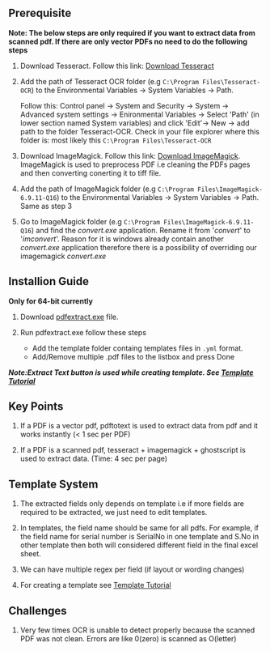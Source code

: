 
## Prerequisite
**Note: The below steps are only required if you want to extract data from scanned pdf. If there are only vector PDFs no need to do the following steps**

1. Download Tesseract. Follow this link: [Download Tesseract](https://github.com/UB-Mannheim/tesseract/wiki)

2. Add the path of Tesseract OCR folder (e.g ```C:\Program Files\Tesseract-OCR```) to the Environmental Variables -> System Variables -> Path. 

   Follow this: Control panel -> System and Security -> System -> Advanced system settings -> Enironmental Variables -> Select 'Path'    (in lower section named System variables) and click 'Edit'-> New -> add path to the folder Tesseract-OCR. Check in your file explorer where this folder is: most likely this ```C:\Program Files\Tesseract-OCR```

3. Download ImageMagick. Follow this link: [Download ImageMagick](https://legacy.imagemagick.org/script/binary-releases.php). ImageMagick is used to preprocess PDF i.e cleaning the PDFs pages and then converting conerting it to tiff file. 

4. Add the path of ImageMagick folder (e.g ```C:\Program Files\ImageMagick-6.9.11-Q16```) to the Environmental Variables -> System Variables -> Path. Same as step 3

5. Go to ImageMagick folder (e.g ```C:\Program Files\ImageMagick-6.9.11-Q16```) and find the *convert.exe* application. Rename it from '*convert*' to '*imconvert*'. Reason for it is windows already contain another *convert.exe* application therefore there is a possibility of overriding our imagemagick *convert.exe*


## Installion Guide
**Only for 64-bit currently**

1. Download [pdfextract.exe](https://drive.google.com/file/d/1veP5WjZ1e4Ht6wQ6vfSryv3sTaKFSMOB/view?usp=sharing) file. 
   
2. Run pdfextract.exe follow these steps
   - Add the template folder containg templates files in ```.yml``` format.
   - Add/Remove multiple .pdf files to the listbox and press Done
 
**_Note:Extract Text button is used while creating template. See [Template Tutorial](https://github.com/ssj-ali/pdfextract/blob/master/TemplateTutorial.rst)_**
   

## Key Points

1. If a PDF is a vector pdf, pdftotext is used to extract data from pdf and it works instantly (< 1 sec per PDF)

2. If a PDF is a scanned pdf, tesseract + imagemagick + ghostscript is used to extract data. (Time: 4 sec per page)



## Template System

1. The extracted fields only depends on template i.e if more fields are required to be extracted, we just need to edit templates.

2. In templates, the field name should be same for all pdfs. For example, if the field name for serial number is SerialNo in one template and S.No in other template then both will considered different field in the final excel sheet.

3. We can have multiple regex per field (if layout or wording changes)

4. For creating a template see [Template Tutorial](https://github.com/ssj-ali/pdfextract/blob/master/TemplateTutorial.rst)



## Challenges

1. Very few times OCR is unable to detect properly because the scanned PDF was not clean. Errors are like 0(zero) is scanned as O(letter)
